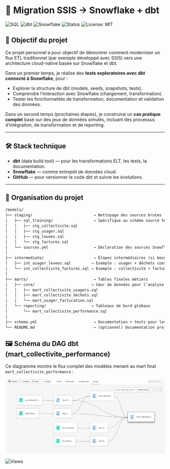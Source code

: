 # 🚀 Migration SSIS → Snowflake + dbt
![SQL](https://img.shields.io/badge/SQL-queries-blue?logo=sqlite)
![dbt](https://img.shields.io/badge/dbt-v1.x-orange?logo=dbt)
![Snowflake](https://img.shields.io/badge/Snowflake-cloud--data--warehouse-blue?logo=snowflake)
![Status](https://img.shields.io/badge/status-in%20progress-yellow)
![License: MIT](https://img.shields.io/badge/license-MIT-green)
## 🌟 Objectif du projet

Ce projet personnel a pour objectif de démontrer comment moderniser un flux ETL traditionnel (par exemple développé avec SSIS) vers une architecture cloud-native basée sur Snowflake et dbt.

Dans un premier temps, je réalise des **tests exploratoires avec dbt connecté à Snowflake**, pour :
- Explorer la structure de dbt (models, seeds, snapshots, tests).
- Comprendre l’interaction avec Snowflake (chargement, transformation).
- Tester les fonctionnalités de transformation, documentation et validation des données.

Dans un second temps (prochaines étapes), je construirai un **cas pratique complet** basé sur des jeux de données simulés, incluant des processus d’intégration, de transformation et de reporting.

---

## 🛠️ Stack technique

- **dbt** (data build tool) — pour les transformations ELT, les tests, la documentation.
- **Snowflake** — comme entrepôt de données cloud.
- **GitHub** — pour versionner le code dbt et suivre les évolutions.

---

## 📂 Organisation du projet
```markdown
/models/
├── staging/                           → Nettoyage des sources brutes
│   ├── sql_training/                  → Spécifique au schéma source Snowflake
│   │   ├── stg_collectivite.sql
│   │   ├── stg_usager.sql
│   │   ├── stg_levees.sql
│   │   └── stg_factures.sql
│   └── sources.yml                    → Déclaration des sources Snowflake
│
├── intermediate/                      → Étapes intermédiaires (si besoin, sinon facultatif)
│   ├── int_usager_levees.sql         → Exemple : usager + déchets consolidés
│   └── int_collectivite_factures.sql → Exemple : collectivité + factures consolidées
│
├── marts/                             → Tables finales métiers
│   ├── core/                         → Cœur de données pour l'analyse
│   │   ├── mart_collectivite_usagers.sql
│   │   ├── mart_collectivite_dechets.sql
│   │   └── mart_usager_facturation.sql
│   └── reporting/                    → Tableaux de bord globaux
│       └── mart_collectivite_performance.sql
│
├── schema.yml                         → Documentation + tests pour les models (stg, int, mart)
└── README.md                          → (optionnel) Documentation projet / diagramme archi

```
## 🖼️ Schéma du DAG dbt (mart_collectivite_performance)

Ce diagramme montre le flux complet des modèles menant au mart final `mart_collectivite_performance` :

![dbt DAG - mart_collectivite_performance](images/dag_mart_collectivite_performance.png)


![Views](https://hits.seeyoufarm.com/api/count/incr/badge.svg?url=https%3A%2F%2Fgithub.com%2Fthibautmodrin%2FSQL_DBT_SSIS&count_bg=%2379C83D&title_bg=%23555555&icon=github.svg&icon_color=%23FFFFFF&title=views&edge_flat=false)






